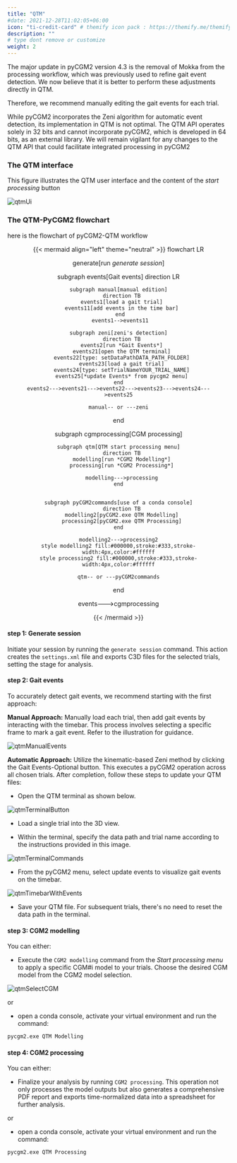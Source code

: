 ```yaml
---
title: "QTM"
#date: 2021-12-28T11:02:05+06:00
icon: "ti-credit-card" # themify icon pack : https://themify.me/themify-icons
description: ""
# type dont remove or customize
weight: 2
---
```


<div class="alert alert-dismissible alert-danger">
 <p> The major update in pyCGM2 version 4.3 is the removal of Mokka from the processing workflow, which was previously used to refine gait event detection. We now believe that it is better to perform these adjustments directly in QTM. </p>
 <p class="text-danger">Therefore, we recommend manually editing the gait events for each trial.</p>
 <p> While pyCGM2 incorporates the Zeni algorithm for automatic event detection, its implementation in QTM is not optimal. The QTM API operates solely in 32 bits and cannot incorporate pyCGM2, which is developed in 64 bits, as an external library. We will remain vigilant for any changes to the QTM API that could facilitate integrated processing in pyCGM2</p>  
 
  <p class="mb-0"></p>
</div>

### The QTM interface

This figure illustrates the QTM user interface and the content of the *start processing* button

![qtmUi](qtmUi.png)


### The QTM-PyCGM2 flowchart

here is the flowchart of pyCGM2-QTM workflow

<center>
<figure>
{{< mermaid align="left" theme="neutral" >}}
flowchart LR
  
  generate[run *generate session*]

  subgraph events[Gait events]
    direction LR

    subgraph manual[manual edition]
      direction TB
      events1[load a gait trial]
      events11[add events in the time bar]
     end
     events1-->events11
     
    subgraph zeni[zeni's detection]
      direction TB
      events2[run *Gait Events*]
      events21[open the QTM terminal]
      events22[type: setDataPathDATA_PATH_FOLDER]
      events23[load a gait trial]
      events24[type: setTrialNameYOUR_TRIAL_NAME]
      events25[*update Events* from pycgm2 menu]
    end
    events2--->events21--->events22--->events23--->events24--->events25

    manual-- or ---zeni
 
  end


  subgraph cgmprocessing[CGM processing]

    subgraph qtm[QTM start processing menu]
      direction TB
      modelling[run *CGM2 Modelling*]
      processing[run *CGM2 Processing*]
    
      modelling--->processing
    end


    subgraph pyCGM2commands[use of a conda console]
      direction TB
      modelling2[pyCGM2.exe QTM Modelling]
      processing2[pyCGM2.exe QTM Processing]
    end

    modelling2--->processing2
    style modelling2 fill:#000000,stroke:#333,stroke-width:4px,color:#ffffff
    style processing2 fill:#000000,stroke:#333,stroke-width:4px,color:#ffffff

    qtm-- or ---pyCGM2commands
  end

  events--->cgmprocessing


  




{{< /mermaid >}}
</center>

#### step 1: Generate session

Initiate your session by running the `generate session` command. This action creates the `settings.xml` file and exports C3D files for the selected trials, setting the stage for analysis.


#### step 2: Gait events

To accurately detect gait events, we recommend starting with the first approach:

**Manual Approach:** Manually load each trial, then add gait events by interacting with the timebar. This process involves selecting a specific frame to mark a gait event. Refer to the illustration for guidance.

  ![qtmManualEvents](qtmManualEvents.png)

**Automatic Approach:** Utilize the kinematic-based Zeni method by clicking the Gait Events-Optional button. This executes a pyCGM2 operation across all chosen trials. After completion, follow these steps to update your QTM files:

  * Open the QTM terminal as shown below.

  ![qtmTerminalButton](qtmTerminalButton.png) 

  * Load a single trial into the 3D view.

  * Within the terminal, specify the data path and trial name according to the instructions provided in this image.

  ![qtmTerminalCommands](qtmTerminalCommands.png)

  * From the pyCGM2 menu, select update events to visualize gait events on the timebar.

  ![qtmTimebarWithEvents](qtmTimebarWithEvents.png)

  * Save your QTM file. For subsequent trials, there's no need to reset the data path in the terminal.


#### step 3: CGM2 modelling

You can either: 

 * Execute the `CGM2 modelling` command from the *Start processing menu* to apply a specific CGM#i model to your trials. Choose the desired CGM model from the CGM2 model selection.

 ![qtmSelectCGM](qtmSelectCGM.png)

or

 * open a conda console, activate your virtual environment and run the command: 
  
```bash
pycgm2.exe QTM Modelling
```

#### step 4: CGM2 processing

You can either: 

* Finalize your analysis by running `CGM2 processing`. This operation not only processes the model outputs but also generates a comprehensive PDF report and exports time-normalized data into a spreadsheet for further analysis.  

or

 * open a conda console, activate your virtual environment and run the command: 
  
```bash
pycgm2.exe QTM Processing
```